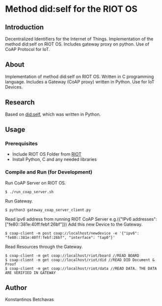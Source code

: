 # Method did:self for the RIOT OS
## Introduction
Decentralized Identifiers for the Internet of Things.
Implementation of the method did:self on RIOT OS.
Includes gateway proxy on python.
Use of CoAP Protocol for IoT.
## About
Implementation of method did:self on RIOT OS. Written in C programming language.
Includes a Gateway (CoAP proxy) written in Python.
Use for IoT Devices.

## Research
Based on [did:self](https://github.com/excid-io/did-self), which was written in Python.

## Usage
### Prerequisites
*	Include RIOT OS Folder from [RIOT](https://github.com/RIOT-OS/RIOT)
*	Install Python, C and any needed libraries

### Compile and Run (for Development)
Run CoAP Server on RIOT OS.
```
$ ./run_coap_server.sh
```
Run Gateway.
```
$ python3 gateway_coap_server_client.py
```
Read ipv6 address from running RIOT CoAP Server e.g.({"IPv6 addresses": ["fe80::381e:40ff:febf:26bf"]})
Add this new Device to the Gateway.
```
$ coap-client -m post coap://localhost/newdevice -e '{"ipv6": "fe80::381e:40ff:febf:26bf", "interface": "tap0"}'
```
Read Resources through the Gateway.
```
$ coap-client -m get coap://localhost/riot/board //READ BOARD
$ coap-client -m get coap://localhost/riot/did //READ DID Document & Proof
$ coap-client -m get coap://localhost/riot/data //READ DATA. THE DATA ARE VERIFIED IN GATEWAY
```

## Author
Konstantinos Betchavas